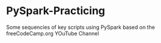 # PySpark-Practicing
 Some sequencies of key scripts using PySpark based on the freeCodeCamp.org YOuTube Channel
